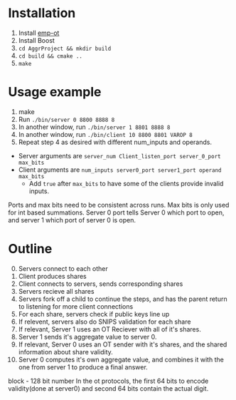 # Installation

1. Install [emp-ot](https://github.com/emp-toolkit/emp-ot)
2. Install Boost
3. `cd AggrProject && mkdir build`
4. `cd build && cmake ..`
5. `make`

# Usage example

1. make
2. Run `./bin/server 0 8800 8888 8`
3. In another window, run `./bin/server 1 8801 8888 8`
4. In another window, run `./bin/client 10 8800 8801 VAROP 8`
5. Repeat step 4 as desired with different num_inputs and operands. 

* Server arguments are `server_num Client_listen_port server_0_port max_bits`
* Client arguments are `num_inputs server0_port server1_port operand max_bits`
  * Add `true` after `max_bits` to have some of the clients provide invalid inputs.

Ports and max bits need to be consistent across runs.
Max bits is only used for int based summations.
Server 0 port tells Server 0 which port to open, and server 1 which port of server 0 is open.

# Outline

0. Servers connect to each other
1. Client produces shares
2. Client connects to servers, sends corresponding shares
3. Servers recieve all shares
4. Servers fork off a child to continue the steps, and has the parent return to listening for more client connections
5. For each share, servers check if public keys line up
6. If relevent, servers also do SNIPS validation for each share
7. If relevant, Server 1 uses an OT Reciever with all of it's shares.
8. Server 1 sends it's aggregate value to server 0. 
9. If relevant, Server 0 uses an OT sender with it's shares, and the shared information about share validity.
10. Server 0 computes it's own aggregate value, and combines it with the one from server 1 to produce a final answer.

block - 128 bit number
In the ot protocols, the first 64 bits to encode validity(done at server0) and second 64 bits contain the actual digit.
